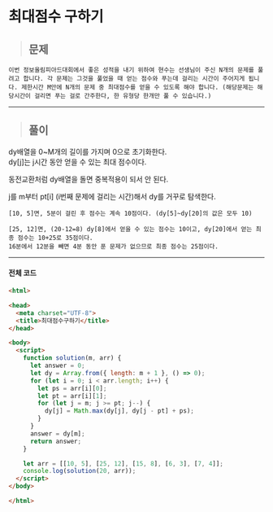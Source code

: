 # 최대점수 구하기

> ## 문제

```
이번 정보올림피아드대회에서 좋은 성적을 내기 위하여 현수는 선생님이 주신 N개의 문제를 풀려고 합니다. 각 문제는 그것을 풀었을 때 얻는 점수와 푸는데 걸리는 시간이 주어지게 됩니다. 제한시간 M안에 N개의 문제 중 최대점수를 얻을 수 있도록 해야 합니다. (해당문제는 해당시간이 걸리면 푸는 걸로 간주한다, 한 유형당 한개만 풀 수 있습니다.)
```
***

> ## 풀이

dy배열을 0~M개의 길이를 가지며 0으로 초기화한다.<br/>
dy[j]는 j시간 동안 얻을 수 있는 최대 점수이다.

동전교환처럼 dy배열을 돌면 중복적용이 되서 안 된다.

j를 m부터 pt[i] (i번째 문제에 걸리는 시간)해서 dy를 거꾸로 탐색한다.
```
[10, 5]면, 5분이 걸린 후 점수는 계속 10점이다. (dy[5]~dy[20]의 값은 모두 10)

[25, 12]면, (20-12=8) dy[8]에서 얻을 수 있는 점수는 10이고, dy[20]에서 얻는 최종 점수는 10+25로 35점이다.
16분에서 12분을 빼면 4분 동안 푼 문제가 없으므로 최종 점수는 25점이다.
```
***

#### 전체 코드
```html
<html>

<head>
  <meta charset="UTF-8">
  <title>최대점수구하기</title>
</head>

<body>
  <script>
    function solution(m, arr) {
      let answer = 0;
      let dy = Array.from({ length: m + 1 }, () => 0);
      for (let i = 0; i < arr.length; i++) {
        let ps = arr[i][0];
        let pt = arr[i][1];
        for (let j = m; j >= pt; j--) {
          dy[j] = Math.max(dy[j], dy[j - pt] + ps);
        }
      }
      answer = dy[m];
      return answer;
    }

    let arr = [[10, 5], [25, 12], [15, 8], [6, 3], [7, 4]];
    console.log(solution(20, arr));
  </script>
</body>

</html>
```